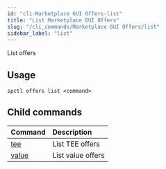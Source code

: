 ```yaml
---
id: "cli-Marketplace GUI Offers-list"
title: "List Marketplace GUI Offers"
slug: "/cli_commands/Marketplace GUI Offers/list"
sidebar_label: "list"
---
```


List offers

## Usage

```
spctl offers list <command>
```

## Child commands

|**Command**|**Description**|
| :- | :- |
|[tee](/developers/cli_commands/offers/list/tee)|List TEE offers|
|[value](/developers/cli_commands/offers/list/value)|List value offers|